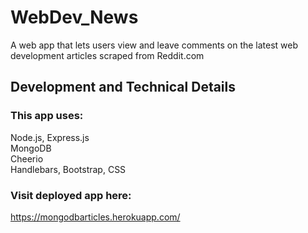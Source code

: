 # WebDev_News

A web app that lets users view and leave comments on the latest web development articles scraped from Reddit.com

## Development and Technical Details
### This app uses:

Node.js, Express.js
<br> 
MongoDB
<br>
Cheerio
<br>
Handlebars, Bootstrap, CSS

### Visit deployed app here: 
https://mongodbarticles.herokuapp.com/

